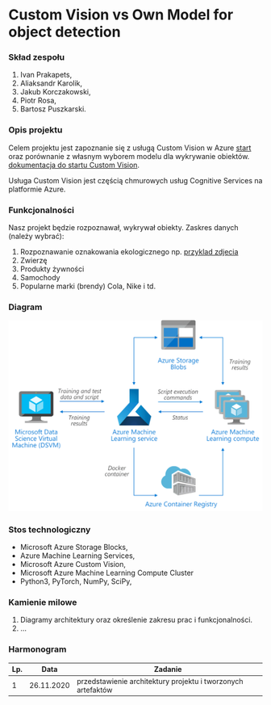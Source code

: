# Custom Vision vs Own Model for object detection

### Skład zespołu
1. Ivan Prakapets,
2. Aliaksandr Karolik,
3. Jakub Korczakowski,
4. Piotr Rosa,
5. Bartosz Puszkarski.

### Opis projektu
Celem projektu jest zapoznanie się z usługą Custom Vision w Azure [start](https://azure.microsoft.com/en-us/services/cognitive-services/custom-vision-service/) oraz porównanie z własnym wyborem modelu dla wykrywanie obiektów. [dokumentacja do startu Custom Vision](https://docs.microsoft.com/en-us/azure/cognitive-services/custom-vision-service/getting-started-build-a-classifier).

Usługa Custom Vision jest częścią chmurowych usług Cognitive Services na platformie Azure.

### Funkcjonalności
Nasz projekt będzie rozpoznawał, wykrywał obiekty.
Zaskres danych (należy wybrać):
  1. Rozpoznawanie oznakowania ekologicznego np. [przyklad zdjecia](https://www.spg-pack.com/blog/wp-content/uploads/2019/10/semitipo-1024x506-1024x506.jpg)
  2. Zwierzę
  3. Produkty żywności
  4. Samochody
  5. Popularne marki (brendy) Cola, Nike i td.
  
### Diagram
![alt text](wykres.png "Design")


### Stos technologiczny
- Microsoft Azure Storage Blocks,
- Azure Machine Learning Services,
- Microsoft Azure Custom Vision,
- Microsoft Azure Machine Learning Compute Cluster
- Python3, PyTorch, NumPy, SciPy,


### Kamienie milowe
1. Diagramy architektury oraz określenie zakresu prac i funkcjonalności.
2. ...

### Harmonogram

| Lp. | Data | Zadanie | 
| -------- | ------------- | ------------------------------------------------- |
| 1        | 26.11.2020          | przedstawienie architektury projektu i tworzonych artefaktów                                |
